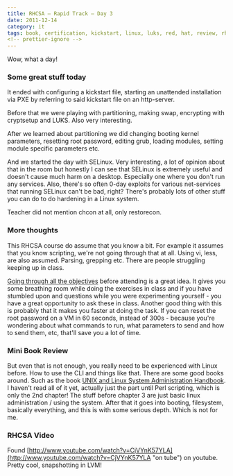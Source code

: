 ```yaml
---
title: RHCSA – Rapid Track – Day 3
date: 2011-12-14
category: it
tags: book, certification, kickstart, linux, luks, red, hat, review, rhcsa, selinux, storage, studying
<!-- prettier-ignore -->
---
```


Wow, what a day!

### Some great stuff today

It ended with configuring a kickstart file, starting an unattended installation
via PXE by referring to said kickstart file on an http-server.

Before that we were playing with partitioning, making swap, encrypting with
cryptsetup and LUKS. Also very interesting.

After we learned about partitioning we did changing booting kernel parameters,
resetting root password, editing grub, loading modules, setting module specific
parameters etc.

And we started the day with SELinux. Very interesting, a lot of opinion about
that in the room but honestly I can see that SELinux is extremely useful and
doesn't cause much harm on a desktop. Especially one where you don't run any
services. Also, there's so often 0-day exploits for various net-services that
running SELinux can't be bad, right? There's probably lots of other stuff you
can do to do hardening in a Linux system.

Teacher did not mention chcon at all, only restorecon.

### More thoughts

This RHCSA course do assume that you know a bit. For example it assumes that you
know scripting, we're not going through that at all. Using vi, less, are also
assumed. Parsing, grepping etc. There are people struggling keeping up in class.

[Going through all the objectives](https://www.guldmyr.com/rhcsa-preparation/ "Red Hat Certification – RHCSA – Preparation")
before attending is a great idea. It gives you some breathing room while doing
the exercises in class and if you have stumbled upon and questions while you
were experimenting yourself - you have a great opportunity to ask these in
class. Another good thing with this is probably that it makes you faster at
doing the task. If you can reset the root password on a VM in 60 seconds,
instead of 300s - because you're wondering about what commands to run, what
parameters to send and how to send them, etc, that'll save you a lot of time.

### Mini Book Review

But even that is not enough, you really need to be experienced with Linux
before. How to use the CLI and things like that. There are some good books
around. Such as the book
[UNIX and Linux System Administration Handbook](http://www.amazon.com/UNIX-Linux-System-Administration-Handbook/dp/0131480057).
I haven't read all of it yet, actually just the part until Perl scripting, which
is only the 2nd chapter! The stuff before chapter 3 are just basic linux
administration / using the system. After that it goes into booting, filesystem,
basically everything, and this is with some serious depth. Which is not for me.

### RHCSA Video

Found
[http://www.youtube.com/watch?v=CjVYnK57YLA](http://www.youtube.com/watch?v=CjVYnK57YLA "on tube")
on youtube. Pretty cool, snapshotting in LVM!
